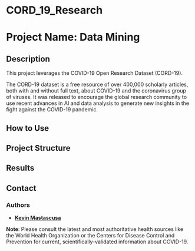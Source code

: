 # CORD_19_Research

# Project Name: Data Mining

## Description

This project leverages the COVID-19 Open Research Dataset (CORD-19).

The CORD-19 dataset is a free resource of over 400,000 scholarly articles, both with and without full text, about COVID-19 and the coronavirus group of viruses. It was released to encourage the global research community to use recent advances in AI and data analysis to generate new insights in the fight against the COVID-19 pandemic.

## How to Use



## Project Structure



## Results


## Contact
### Authors
* [**Kevin Mastascusa**](  )

**Note**: Please consult the latest and most authoritative health sources like the World Health Organization or the Centers for Disease Control and Prevention for current, scientifically-validated information about COVID-19.
